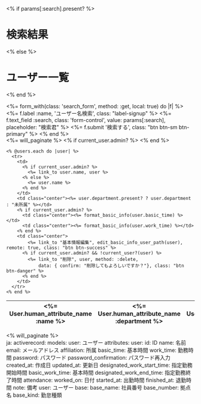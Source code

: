   <% if params[:search].present? %>
    <h1>検索結果</h1>
  <% else %>
    <h1>ユーザー一覧</h1>
  <% end %>    
<div class="row container">
  <div class="col-md-4 col-md-offset-8">
    <%= form_with(class: 'search_form', method: :get, local: true) do |f| %>
      <%= f.label :name, 'ユーザー名検索', class: "label-signup" %>
      <%= f.text_field :search, class: 'form-control', value: params[:search], placeholder: "検索君" %>
      <%= f.submit '検索する', class: "btn btn-sm btn-primary" %>
    <% end %>
  </div>
</div>
    
  
<div class="col-md-10 col-md-offset-1">
  <%= will_paginate %>
  <table class="table table-condensed table-hover" id="table-users">
    <thead>
      <tr>
        <th><%= User.human_attribute_name :name %></th>
        <th class="center"><%= User.human_attribute_name :department %></th>
        <% if current_user.admin? %>
          <th class="center"><%= User.human_attribute_name :basic_time %></th>
          <th class="center"><%= User.human_attribute_name :work_time %></th>
        <% end %>
        <th></th>
      </tr>
    </thead>
    
    <% @users.each do |user| %>
      <tr>
        <td>
          <% if current_user.admin? %>
            <%= link_to user.name, user %>
          <% else %>
            <%= user.name %>
          <% end %>
        </td>
        <td class="center"><%= user.department.present? ? user.department : "未所属" %></td>
        <% if current_user.admin? %>
          <td class="center"><%= format_basic_info(user.basic_time) %></td>
          <td class="center"><%= format_basic_info(user.work_time) %></td>
        <% end %>
        <td class="center">
            <%= link_to "基本情報編集", edit_basic_info_user_path(user), remote: true, class: "btn btn-success" %>
          <% if current_user.admin? && !current_user?(user) %>
            <%= link_to "削除", user, method: :delete,
                data: { confirm: "削除してもよろしいですか？"}, class: "btn btn-danger" %>
          <% end %>
        </td>
      </tr>
    <% end %>
  </table>
  <% will_paginate %>
</div>

<!--モーダルウインドウ-->
<div id="edit-basic-info" class="modal fade" tabindex="-1" role="dialog" area-hidden="true"></div>
ja:
  activerecord:
    models:
      user: ユーザー
    attributes:
        user:
          id: ID
          name: 名前
          email: メールアドレス
          affiliation: 所属
          basic_time: 基本時間
          work_time: 勤務時間
          password: パスワード
          password_confirmation: パスワード再入力
          created_at: 作成日
          updated_at: 更新日
          designated_work_start_time: 指定勤務開始時間
          basic_work_time: 基本時間
          designated_work_end_time: 指定勤務終了時間
        attendance:
          worked_on: 日付
          started_at: 出勤時間
          finished_at: 退勤時間
          note: 備考
          user: ユーザー
        base:
          base_name: 社員番号
          base_number: 拠点名
          base_kind: 勤怠種類